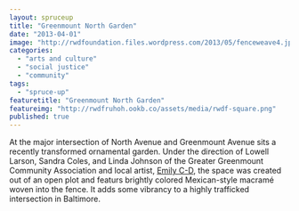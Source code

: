 ```yaml
---
layout: spruceup
title: "Greenmount North Garden"
date: "2013-04-01"
image: "http://rwdfoundation.files.wordpress.com/2013/05/fenceweave4.jpg"
categories: 
  - "arts and culture"
  - "social justice"
  - "community"
tags: 
  - "spruce-up"
featuretitle: "Greenmount North Garden"
featureimg: "http://rwdfruhoh.ookb.co/assets/media/rwdf-square.png"
published: true
---
```


At the major intersection of North Avenue and Greenmount Avenue sits a recently transformed ornamental garden. Under the direction of Lowell Larson, Sandra Coles, and Linda Johnson of the Greater Greenmount Community Association and local artist, [Emily C-D][ECD], the space was created out of an open plot and featurs brightly colored Mexican-style macramé woven into the fence. It adds some vibrancy to a highly trafficked intersection in Baltimore.

[ECD]: http://www.emilycd.com/
